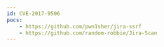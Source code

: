 ```yaml
---
id: CVE-2017-9506
pocs:
    - https://github.com/pwn1sher/jira-ssrf
    - https://github.com/random-robbie/Jira-Scan
---
```

